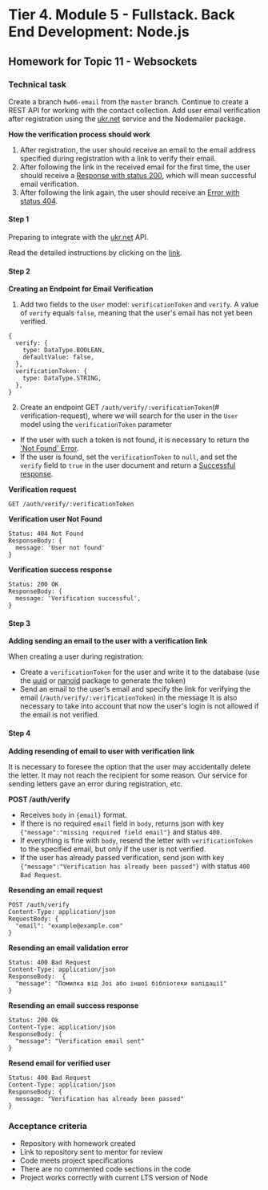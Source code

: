 # Tier 4. Module 5 - Fullstack. Back End Development: Node.js

## Homework for Topic 11 - Websockets

### Technical task

Create a branch `hw06-email` from the `master` branch. Continue to create a REST API for working with the contact collection. Add user email verification after registration using the [ukr.net](https://ukr.net/) service and the Nodemailer package.

**How the verification process should work**

1. After registration, the user should receive an email to the email address specified during registration with a link to verify their email.
2. After following the link in the received email for the first time, the user should receive a [Response with status 200](https://textbook.edu.goit.global/lms-nodejs-homework/v1/uk/docs/hw-06/#verification-success-response), which will mean successful email verification.
3. After following the link again, the user should receive an [Error with status 404](https://textbook.edu.goit.global/lms-nodejs-homework/v1/uk/docs/hw-06/#verification-user-not-found).

#### Step 1

Preparing to integrate with the [ukr.net](http://ukr.net/) API.

Read the detailed instructions by clicking on the [link](https://www.edu.goit.global/uk/learn/13571785/17713435/17713705/training?blockId=25866702).

#### Step 2

**Creating an Endpoint for Email Verification**

1. Add two fields to the `User` model: `verificationToken` and `verify`. A value of `verify` equals `false`, meaning that the user's email has not yet been verified.

```JS
{
  verify: {
    type: DataType.BOOLEAN,
    defaultValue: false,
  },
  verificationToken: {
    type: DataType.STRING,
  },
}
```

2. Create an endpoint GET `/auth/verify/:verificationToken`(# verification-request), where we will search for the user in the `User` model using the `verificationToken` parameter

- If the user with such a token is not found, it is necessary to return the ['Not Found' Error](https://textbook.edu.goit.global/lms-nodejs-homework/v1/uk/docs/hw-06/#verification-user-not-found).
- If the user is found, set the `verificationToken` to `null`, and set the `verify` field to `true` in the user document and return a [Successful response](https://textbook.edu.goit.global/lms-nodejs-homework/v1/uk/docs/hw-06/#verification-success-response).

**Verification request**

```JS
GET /auth/verify/:verificationToken
```

**Verification user Not Found**

```JS
Status: 404 Not Found
ResponseBody: {
  message: 'User not found'
}
```

**Verification success response**

```JS
Status: 200 OK
ResponseBody: {
  message: 'Verification successful',
}
```

#### Step 3

**Adding sending an email to the user with a verification link**

When creating a user during registration:

- Create a `verificationToken` for the user and write it to the database (use the [uuid](https://www.npmjs.com/package/uuid) or [nanoid](https://www.npmjs.com/package/nanoid) package to generate the token)
- Send an email to the user's email and specify the link for verifying the email (`/auth/verify/:verificationToken`) in the message
  It is also necessary to take into account that now the user's login is not allowed if the email is not verified.

#### Step 4

**Adding resending of email to user with verification link**

It is necessary to foresee the option that the user may accidentally delete the letter. It may not reach the recipient for some reason. Our service for sending letters gave an error during registration, etc.

**POST /auth/verify**

- Receives `body` in `{email}` format.
- If there is no required `email` field in `body`, returns json with key `{"message":"missing required field email"}` and status `400`.
- If everything is fine with `body`, resend the letter with `verificationToken` to the specified email, but only if the user is not verified.
- If the user has already passed verification, send json with key `{"message":"Verification has already been passed"}` with status `400 Bad Request`.

**Resending an email request**

```JS
POST /auth/verify
Content-Type: application/json
RequestBody: {
  "email": "example@example.com"
}
```

**Resending an email validation error**

```JS
Status: 400 Bad Request
Content-Type: application/json
ResponseBody:  {
  "message": "Помилка від Joi або іншої бібліотеки валідації"
}
```

**Resending an email success response**

```JS
Status: 200 Ok
Content-Type: application/json
ResponseBody: {
  "message": "Verification email sent"
}
```

**Resend email for verified user**

```JS
Status: 400 Bad Request
Content-Type: application/json
ResponseBody: {
  message: "Verification has already been passed"
}
```

### Acceptance criteria

- Repository with homework created
- Link to repository sent to mentor for review
- Code meets project specifications
- There are no commented code sections in the code
- Project works correctly with current LTS version of Node
